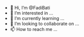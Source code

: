 - 👋 Hi, I’m @FadiBati
- 👀 I’m interested in ...
- 🌱 I’m currently learning ...
- 💞️ I’m looking to collaborate on ...
- 📫 How to reach me ...

<!---
FadiBati/FadiBati is a ✨ special ✨ repository because its `README.md` (this file) appears on your GitHub profile.
You can click the Preview link to take a look at your changes.
--->
